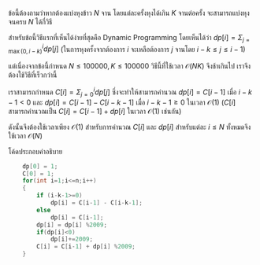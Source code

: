 ข้อนี้ต้องถามว่าหากต้องแบ่งหุงข้าว $N$ จาน โดยแต่ละครั้งหุงได้เกิน $K$ จานต่อครั้ง จะสามารถแบ่งหุงจนครบ $N$ ได้กี่วิธี

สำหรับข้อนี้วิธีแรกที่เห็นได้ง่ายที่สุดคือ Dynamic Programming โดยเห็นได้ว่า $dp[i] = \Sigma_{j=\max(0,i-k)}^i dp[j]$ (ในการหุงครั้งจากต้องการ $i$ จะเหลือต้องการ $j$ จานโดย $i-k\leq j\leq i-1$)

แต่เนื่องจากข้อนี้กำหนด $N \leq 100000, K \leq 100000$ วิธีนี้ที่ใช้เวลา $\mathcal{O}(NK)$ จึงช้าเกินไป เราจึงต้องใช้วิธีที่เร็วกว่านี้

เราสามารถกำหนด $C[i] = \Sigma_{j=0}^i dp[j]$ ซึ่งจะทำให้สามารถคำนวณ $dp[i] = C[i-1]$ เมื่อ $i-k-1 < 0$ และ $dp[i] = C[i-1] - C[i-k-1]$ เมื่อ $i-k-1 \geq 0$ ในเวลา $\mathcal{O}(1)$ ($C[i]$ สามารถคำนวณเป็น $C[i]=C[i-1] + dp[i]$ ในเวลา $\mathcal{O}(1)$ เช่นกัน)

ดังนั้นจึงต้องใช้เวลาเพียง $\mathcal{O}(1)$ สำหรับการคำนวณ $C[i]$ และ $dp[i]$ สำหรับแต่ละ $i \leq N$ ทั้งหมดจึงใช้เวลา $\mathcal{O}(N)$

โค้ดประกอบคำอธิบาย 

```cpp
    dp[0] = 1;
    C[0] = 1;
    for(int i=1;i<=n;i++)
    {
        if (i-k-1>=0)
            dp[i] = C[i-1] - C[i-k-1];
        else
            dp[i] = C[i-1];
        dp[i] = dp[i] %2009;
        if(dp[i]<0)
            dp[i]+=2009;
        C[i] = C[i-1] + dp[i] %2009;
    }
```